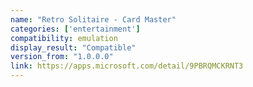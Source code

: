 ```yaml
---
name: "Retro Solitaire - Card Master"
categories: ['entertainment']
compatibility: emulation
display_result: "Compatible"
version_from: "1.0.0.0"
link: https://apps.microsoft.com/detail/9PBRQMCKRNT3
---
```

